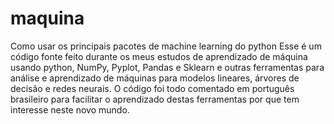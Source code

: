 # maquina
Como usar os principais pacotes de machine learning do python
Esse é um código fonte feito durante os meus estudos de aprendizado de máquina usando python, NumPy, Pyplot, Pandas e Sklearn
e outras ferramentas para análise e aprendizado de máquinas para modelos lineares, árvores de decisão e redes neurais.
O código foi todo comentado em português brasileiro para facilitar o aprendizado destas ferramentas por que tem interesse
neste novo mundo.
